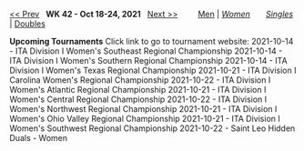 [<< Prev](women_singles_2141.md) &nbsp; **WK 42 - Oct 18-24, 2021** &nbsp; [Next >>](women_singles_2143.md) &nbsp;&nbsp;&nbsp;&nbsp;&nbsp;&nbsp;&nbsp; [Men](./men_singles_2142.md) &#124; [*Women*](./women_singles_2142.md) &nbsp;&nbsp;&nbsp;&nbsp;&nbsp; [*Singles*](./women_singles_2142.md) &#124; [Doubles](./women_doubles_2142.md)

**Upcoming Tournaments**
Click link to go to tournament website:
  2021-10-14 - ITA Division I Women's Southeast Regional Championship
  2021-10-14 - ITA Division I Women's Southern Regional Championship
  2021-10-14 - ITA Division I Women's Texas Regional Championship
  2021-10-21 - ITA Division I Carolina Women's Regional Championship
  2021-10-22 - ITA Division I Women's Atlantic Regional Championship
  2021-10-21 - ITA Division I Women's Central Regional Championship
  2021-10-22 - ITA Division I Women's Northwest Regional Championship
  2021-10-21 - ITA Division I Women's Ohio Valley Regional Championship
  2021-10-21 - ITA Division I Women's Southwest Regional Championship
  2021-10-22 - Saint Leo Hidden Duals - Women